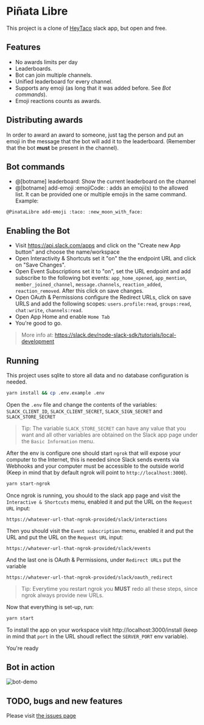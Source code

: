 # Piñata Libre

This project is a clone of [HeyTaco](https://www.heytaco.chat/) slack app, but open and free.

## Features

* No awards limits per day
* Leaderboards.
* Bot can join multiple channels.
* Unified leaderboard for every channel.
* Supports any emoji (as long that it was added before. See _Bot commands_).
* Emoji reactions counts as awards.

## Distributing awards

In order to award an award to someone, just tag the person and put
an emoji in the message that the bot will add it to the leaderboard.
(Remember that the bot __must__ be present in the channel).

## Bot commands

* @[botname] leaderboard: Show the current leaderboard on the channel
* @[botname] add-emoji :emojiCode: : adds an emoji(s) to the allowed list. It can be provided one or multiple emojis in the same command.
Example:
```
@PinataLibre add-emoji :taco: :new_moon_with_face:
```

## Enabling the Bot

* Visit https://api.slack.com/apps and click on the "Create new App button" and choose the name/workspace
* Open Interactivity & Shortcuts set it "on" the the endpoint URL and click on "Save Changes".
* Open Event Subscriptions set it to "on", set the URL endpoint and add subscribe to the following bot events: `app_home_opened`,  `app_mention`, `member_joined_channel`, `message.channels`, `reaction_added`, `reaction_removed`. After this click on save changes.
* Open OAuth & Permissions configure the Redirect URLs, click on save URLS and add the following scopes: `users.profile:read`, `groups:read`, `chat:write`, `channels:read`.
* Open App Home and enable `Home Tab`
* You're good to go.
> More info at: https://slack.dev/node-slack-sdk/tutorials/local-development

## Running

This project uses sqlite to store all data and no database configuration is needed.
```sh
yarn install && cp .env.example .env
```

Open the `.env` file and change the contents of the variables: `SLACK_CLIENT_ID`, `SLACK_CLIENT_SECRET`, `SLACK_SIGN_SECRET` and `SLACK_STORE_SECRET`
> Tip: The variable `SLACK_STORE_SECRET` can have any value that you want and all other variables are obtained on the Slack app page under the `Basic Information` menu.

After the env is configure one should start `ngrok` that will expose your computer to the Internet, this is needed since Slack sends events
via Webhooks and your computer must be accessible to the outside world (Keep in mind that by default ngrok will point to `http://localhost:3000`).
```sh
yarn start-ngrok
```

Once ngrok is running, you should to the slack app page and visit the `Interactive & Shortcuts` menu, enabled it and put the URL on the `Request URL` input:
```
https://whatever-url-that-ngrok-provided/slack/interactions
```

Then you should visit the `Event subscription` menu, enabled it and put the URL and put the URL on the `Request URL` input:
```
https://whatever-url-that-ngrok-provided/slack/events
```

And the last one is OAuth & Permissions, under `Redirect URLs` put the variable
```
https://whatever-url-that-ngrok-provided/slack/oauth_redirect
```
> Tip: Everytime you restart ngrok you __MUST__ redo all these steps, since ngrok always provide new URLs.

Now that everything is set-up, run:
```sh
yarn start
```

To install the app on your workspace visit http://localhost:3000/install (keep in mind that `port` in the URL shoudl reflect the `SERVER_PORT` env variable).

You're ready

## Bot in action

![bot-demo](./demo/demo.gif)

## TODO, bugs and new features

Please visit [the issues page](https://github.com/cabelitos/pinata-libre/issues)

